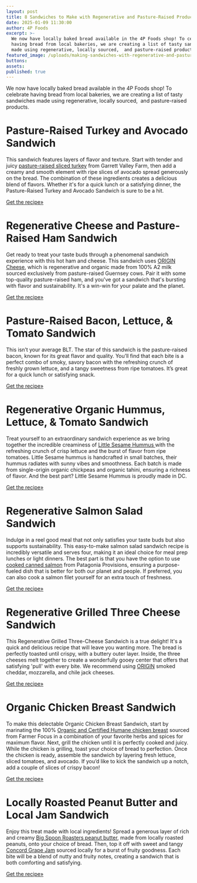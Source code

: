 ```yaml
---
layout: post
title: 8 Sandwiches to Make with Regenerative and Pasture-Raised Products
date: 2025-01-09 11:30:00
author: 4P Foods
excerpt: >-
  We now have locally baked bread available in the 4P Foods shop! To celebrate
  having bread from local bakeries, we are creating a list of tasty sandwiches
  made using regenerative, locally sourced,  and pasture-raised products. 
featured_image: /uploads/making-sandwiches-with-regenerative-and-pasture-raised-products-1.png
buttons:
assets:
published: true
---
```

<div class="editable"><p>We now have locally baked bread available in the 4P Foods shop! To celebrate having bread from local bakeries, we are creating a list of tasty sandwiches made using regenerative, locally sourced,&nbsp; and pasture-raised products.&nbsp;</p><h1><strong>Pasture-Raised Turkey and Avocado Sandwich</strong></h1><p>This sandwich features layers of flavor and texture. Start with tender and juicy <a target="_blank" rel="noopener" href="https://shop.4pfoods.com/product/oven-baked-turkey-breast-sliced-garrett-valley">pasture-raised sliced turkey</a> from Garrett Valley Farm, then add a creamy and smooth element with ripe slices of avocado spread generously on the bread. The combination of these ingredients creates a delicious blend of flavors. Whether it's for a quick lunch or a satisfying dinner, the Pasture-Raised Turkey and Avocado Sandwich is sure to be a hit.</p><p><a target="_blank" rel="noopener" href="https://4pfoods.com/recipes/quick-turkey-and-avocado-sandwich-lunch-recipe/">Get the recipe»</a></p><h1><strong>Regenerative Cheese and Pasture-Raised Ham Sandwich</strong></h1><p>Get ready to treat your taste buds through a phenomenal sandwich experience with this hot ham and cheese. This sandwich uses <a target="_blank" rel="noopener" href="https://shop.4pfoods.com/summary.php?go=products&amp;search_substring=origin">ORIGIN Cheese</a>, which is regenerative and organic made from 100% A2 milk sourced exclusively from pasture-raised Guernsey cows. Pair it with some top-quality pasture-raised ham, and you've got a sandwich that's bursting with flavor and sustainability. It's a win-win for your palate and the planet.</p><p><a target="_blank" rel="noopener" href="https://4pfoods.com/recipes/quick-hot-ham-and-cheese-sandwich-lunch-recipe/">Get the recipe»</a></p><h1><strong>Pasture-Raised Bacon, Lettuce, &amp; Tomato Sandwich</strong></h1><p>This isn’t your average BLT. The star of this sandwich is the pasture-raised bacon, known for its great flavor and quality. You’ll find that each bite is a perfect combo of smoky, savory bacon with the refreshing crunch of freshly grown lettuce, and a tangy sweetness from ripe tomatoes. It’s great for a quick lunch or satisfying snack.</p><p><a target="_blank" rel="noopener" href="https://4pfoods.com/recipes/pasture-raised-bacon-lettuce-tomato-sandwich-recipe/">Get the recipe»</a></p><h1><strong>Regenerative Organic Hummus, Lettuce, &amp; Tomato Sandwich</strong></h1><p>Treat yourself to an extraordinary sandwich experience as we bring together the incredible creaminess of <a target="_blank" rel="noopener" href="https://shop.4pfoods.com/summary.php?go=products&amp;search_substring=hummus">Little Sesame Hummus </a>with the refreshing crunch of crisp lettuce and the burst of flavor from ripe tomatoes. Little Sesame hummus is handcrafted in small batches, their hummus radiates with sunny vibes and smoothness. Each batch is made from single-origin organic chickpeas and organic tahini, ensuring a richness of flavor. And the best part? Little Sesame Hummus is proudly made in DC.&nbsp;</p><p><a target="_blank" rel="noopener" href="https://4pfoods.com/recipes/organic-hummus-lettuce-tomato-sandwich-lunch-recipe/">Get the recipe»</a></p><h1><strong>Regenerative Salmon Salad Sandwich</strong></h1><p>Indulge in a reel good meal that not only satisfies your taste buds but also supports sustainability. This easy-to-make salmon salad sandwich recipe is incredibly versatile and serves four, making it an ideal choice for meal prep lunches or light dinners. The best part is that you have the option to use <a target="_blank" rel="noopener" href="https://shop.4pfoods.com/product/sockeye-salmon-lemon-pepper-6oz-patag">cooked canned salmon</a> from Patagonia Provisions, ensuring a purpose-fueled dish that is better for both our planet and people. If preferred, you can also cook a salmon filet yourself for an extra touch of freshness.</p><p><a target="_blank" rel="noopener" href="https://4pfoods.com/recipes/easy-salmon-salad-sandwich-lunch-recipe/">Get the recipe»</a></p><h1><strong>Regenerative Grilled Three Cheese Sandwich</strong></h1><p>This Regenerative Grilled Three-Cheese Sandwich is a true delight! It's a quick and delicious recipe that will leave you wanting more. The bread is perfectly toasted until crispy, with a buttery outer layer. Inside, the three cheeses melt together to create a wonderfully gooey center that offers that satisfying 'pull' with every bite. We recommend using <a target="_blank" rel="noopener" href="https://shop.4pfoods.com/summary.php?go=products&amp;search_substring=origin">ORIGIN</a> smoked cheddar, mozzarella, and chile jack cheeses.</p><p><a target="_blank" rel="noopener" href="https://4pfoods.com/recipes/regenerative-grilled-three-cheese-sandwich-lunch-recipe/">Get the recipe»</a></p><h1><strong>Organic Chicken Breast Sandwich</strong></h1><p>To make this delectable Organic Chicken Breast Sandwich, start by marinating the 100% <a target="_blank" rel="noopener" href="https://shop.4pfoods.com/product/chicken-breast-organic-boneless-skinless-svo">Organic and Certified Humane chicken breast</a> sourced from Farmer Focus in a combination of your favorite herbs and spices for maximum flavor. Next, grill the chicken until it is perfectly cooked and juicy. While the chicken is grilling, toast your choice of bread to perfection. Once the chicken is ready, assemble the sandwich by layering fresh lettuce, sliced tomatoes, and avocado. If you’d like to kick the sandwich up a notch, add a couple of slices of crispy bacon!</p><p><a target="_blank" rel="noopener" href="https://4pfoods.com/recipes/easy-organic-chicken-breast-sandwich-lunch-recipe/">Get the recipe»</a></p><h1><strong>Locally Roasted Peanut Butter and Local Jam Sandwich</strong></h1><p>Enjoy this treat made with local ingredients! Spread a generous layer of rich and creamy <a target="_blank" rel="noopener" href="https://shop.4pfoods.com/product/crunchy-peanut-butter">Big Spoon Roasters peanut butter</a>, made from locally roasted peanuts, onto your choice of bread. Then, top it off with sweet and tangy <a target="_blank" rel="noopener" href="https://shop.4pfoods.com/product/jam-concord-grape">Concord Grape Jam</a> sourced locally for a burst of fruity goodness. Each bite will be a blend of nutty and fruity notes, creating a sandwich that is both comforting and satisfying.</p><p><a target="_blank" rel="noopener" href="https://4pfoods.com/recipes/locally-roasted-peanut-butter-and-local-jam-sandwich-lunch-recipe/">Get the recipe»</a></p></div>